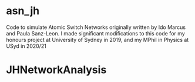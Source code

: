 # asn_jh
Code to simulate Atomic Switch Networks originally written by Ido Marcus and Paula Sanz-Leon. I made significant modifications to this code for my honours project at University of Sydney in 2019, and my MPhil in Physics at USyd in 2020/21
# JHNetworkAnalysis
